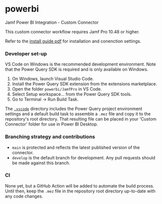 # powerbi
Jamf Power BI Integration - Custom Connector

This custom connector workflow requires Jamf Pro 10.48 or higher.

Refer to the [install guide pdf](./Jamf%20PowerBI%20Basic%20Installation%20Instructions%20for%20PowerBI%20Desktop.pdf)
for installation and conenction settings.

### Developer set-up
VS Code on Windows is the recommended development environment. Note that the Power Query SDK
is required and is only available on Windows. 

1. On Windows, launch Visual Studio Code.
2. Install the Power Query SDK extension from the extensions marketplace.
3. Open the folder `powerbi/JamfPro` in VS Code.
4. Select Setup workspace… from the Power Query SDK tools.
5. Go to Terminal → Run Build Task.

The [`.vscode`](JamfPro/.vscode) directory includes the Power Query project environment settings and a
default build task to assemble a `.mez` file and copy it to the repository's root directory. That resulting
file can be placed in your 'Custom Connector' folder for use in Power BI Desktop.

 ### Branching strategy and contributions
* `main` is protected and reflects the latest published version of the connector.
* `develop` is the default branch for development. Any pull requests should be made against this branch.

### CI
None yet, but a GitHub Action will be added to automate the build process. Until then, keep the `.mez` 
file in the repository root directory up-to-date with any code changes.